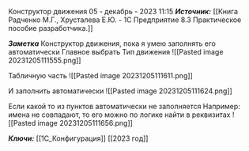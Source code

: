 
Конструктор движения
 05 - декабрь - 2023  11:15 
***Источник:*** [[Книга Радченко М.Г., Хрусталева Е.Ю. - 1С Предприятие 8.3 Практическое пособие разработчика.]]

***Заметка*** 
Конструктор движения, пока я умею заполнять его автоматически
Главное выбрать Тип движения
![[Pasted image 20231205111555.png]]

Табличную часть
![[Pasted image 20231205111611.png]]

И заполнить автоматически
![[Pasted image 20231205111624.png]]

Если какой то из пунктов автоматически не заполняется Например: имена не совпадают, то его можно по логике найти в реквизитах
![[Pasted image 20231205111656.png]]

***Ключи:*** [[1С_Конфигурация]] [[2023 год]]
